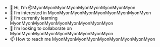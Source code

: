 - 👋 Hi, I’m @MyonMyonMyonMyonMyonMyonMyonMyonMyon
- 👀 I’m interested in MyonMyonMyonMyonMyonMyonMyonMyonMyon
- 🌱 I’m currently learning MyonMyonMyonMyonMyonMyonMyonMyonMyon
- 💞️ I’m looking to collaborate on MyonMyonMyonMyonMyonMyonMyonMyonMyon
- 📫 How to reach me MyonMyonMyonMyonMyonMyonMyonMyonMyon

<!---
MyonMyonMyonMyonMyonMyonMyonMyonMyon/MyonMyonMyonMyonMyonMyonMyonMyonMyon is a ✨ special ✨ repository because its `README.md` (this file) appears on your GitHub profile.
You can click the Preview link to take a look at your changes.
--->
